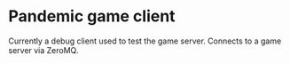 # Pandemic game client

Currently a debug client used to test the game server. Connects to a game server
via ZeroMQ.
